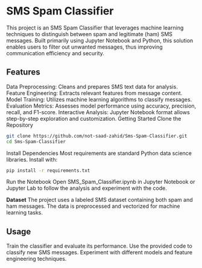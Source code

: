 # SMS Spam Classifier
This project is an SMS Spam Classifier that leverages machine learning techniques to distinguish between spam and legitimate (ham) SMS messages. Built primarily using Jupyter Notebook and Python, this solution enables users to filter out unwanted messages, thus improving communication efficiency and security.

## Features
Data Preprocessing: Cleans and prepares SMS text data for analysis.
Feature Engineering: Extracts relevant features from message content.
Model Training: Utilizes machine learning algorithms to classify messages.
Evaluation Metrics: Assesses model performance using accuracy, precision, recall, and F1-score.
Interactive Analysis: Jupyter Notebook format allows step-by-step exploration and customization.
Getting Started
Clone the Repository

```bash
git clone https://github.com/not-saad-zahid/Sms-Spam-Classifier.git
cd Sms-Spam-Classifier
```
Install Dependencies Most requirements are standard Python data science libraries. Install with:

```bash
pip install -r requirements.txt
```

Run the Notebook Open SMS_Spam_Classifier.ipynb in Jupyter Notebook or Jupyter Lab to follow the analysis and experiment with the code.

**Dataset**
The project uses a labeled SMS dataset containing both spam and ham messages. The data is preprocessed and vectorized for machine learning tasks.

## Usage
Train the classifier and evaluate its performance.
Use the provided code to classify new SMS messages.
Experiment with different models and feature engineering techniques.
